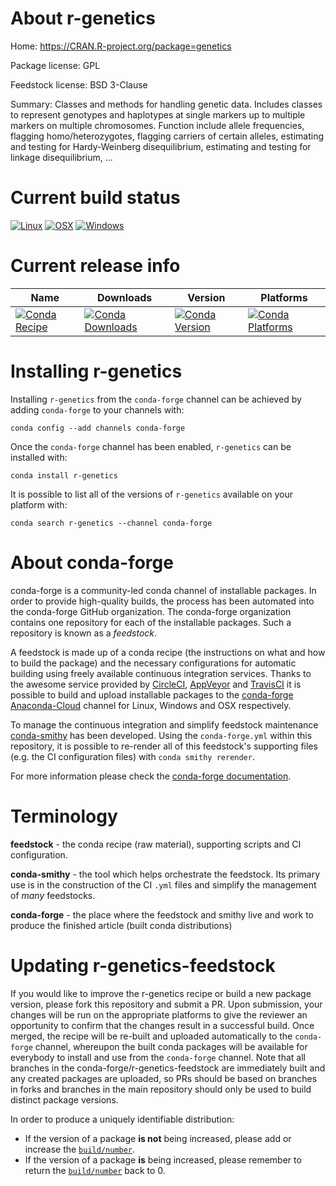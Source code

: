 About r-genetics
================

Home: https://CRAN.R-project.org/package=genetics

Package license: GPL

Feedstock license: BSD 3-Clause

Summary: Classes and methods for handling genetic data. Includes classes to represent genotypes and haplotypes at single markers up to multiple markers on multiple chromosomes. Function include allele frequencies, flagging homo/heterozygotes, flagging carriers of certain alleles, estimating and testing for Hardy-Weinberg disequilibrium, estimating and testing for linkage disequilibrium, ...



Current build status
====================

[![Linux](https://img.shields.io/circleci/project/github/conda-forge/r-genetics-feedstock/master.svg?label=Linux)](https://circleci.com/gh/conda-forge/r-genetics-feedstock)
[![OSX](https://img.shields.io/travis/conda-forge/r-genetics-feedstock/master.svg?label=macOS)](https://travis-ci.org/conda-forge/r-genetics-feedstock)
[![Windows](https://img.shields.io/appveyor/ci/conda-forge/r-genetics-feedstock/master.svg?label=Windows)](https://ci.appveyor.com/project/conda-forge/r-genetics-feedstock/branch/master)

Current release info
====================

| Name | Downloads | Version | Platforms |
| --- | --- | --- | --- |
| [![Conda Recipe](https://img.shields.io/badge/recipe-r--genetics-green.svg)](https://anaconda.org/conda-forge/r-genetics) | [![Conda Downloads](https://img.shields.io/conda/dn/conda-forge/r-genetics.svg)](https://anaconda.org/conda-forge/r-genetics) | [![Conda Version](https://img.shields.io/conda/vn/conda-forge/r-genetics.svg)](https://anaconda.org/conda-forge/r-genetics) | [![Conda Platforms](https://img.shields.io/conda/pn/conda-forge/r-genetics.svg)](https://anaconda.org/conda-forge/r-genetics) |

Installing r-genetics
=====================

Installing `r-genetics` from the `conda-forge` channel can be achieved by adding `conda-forge` to your channels with:

```
conda config --add channels conda-forge
```

Once the `conda-forge` channel has been enabled, `r-genetics` can be installed with:

```
conda install r-genetics
```

It is possible to list all of the versions of `r-genetics` available on your platform with:

```
conda search r-genetics --channel conda-forge
```


About conda-forge
=================

conda-forge is a community-led conda channel of installable packages.
In order to provide high-quality builds, the process has been automated into the
conda-forge GitHub organization. The conda-forge organization contains one repository
for each of the installable packages. Such a repository is known as a *feedstock*.

A feedstock is made up of a conda recipe (the instructions on what and how to build
the package) and the necessary configurations for automatic building using freely
available continuous integration services. Thanks to the awesome service provided by
[CircleCI](https://circleci.com/), [AppVeyor](https://www.appveyor.com/)
and [TravisCI](https://travis-ci.org/) it is possible to build and upload installable
packages to the [conda-forge](https://anaconda.org/conda-forge)
[Anaconda-Cloud](https://anaconda.org/) channel for Linux, Windows and OSX respectively.

To manage the continuous integration and simplify feedstock maintenance
[conda-smithy](https://github.com/conda-forge/conda-smithy) has been developed.
Using the ``conda-forge.yml`` within this repository, it is possible to re-render all of
this feedstock's supporting files (e.g. the CI configuration files) with ``conda smithy rerender``.

For more information please check the [conda-forge documentation](https://conda-forge.org/docs/).

Terminology
===========

**feedstock** - the conda recipe (raw material), supporting scripts and CI configuration.

**conda-smithy** - the tool which helps orchestrate the feedstock.
                   Its primary use is in the construction of the CI ``.yml`` files
                   and simplify the management of *many* feedstocks.

**conda-forge** - the place where the feedstock and smithy live and work to
                  produce the finished article (built conda distributions)


Updating r-genetics-feedstock
=============================

If you would like to improve the r-genetics recipe or build a new
package version, please fork this repository and submit a PR. Upon submission,
your changes will be run on the appropriate platforms to give the reviewer an
opportunity to confirm that the changes result in a successful build. Once
merged, the recipe will be re-built and uploaded automatically to the
`conda-forge` channel, whereupon the built conda packages will be available for
everybody to install and use from the `conda-forge` channel.
Note that all branches in the conda-forge/r-genetics-feedstock are
immediately built and any created packages are uploaded, so PRs should be based
on branches in forks and branches in the main repository should only be used to
build distinct package versions.

In order to produce a uniquely identifiable distribution:
 * If the version of a package **is not** being increased, please add or increase
   the [``build/number``](https://conda.io/docs/user-guide/tasks/build-packages/define-metadata.html#build-number-and-string).
 * If the version of a package **is** being increased, please remember to return
   the [``build/number``](https://conda.io/docs/user-guide/tasks/build-packages/define-metadata.html#build-number-and-string)
   back to 0.

